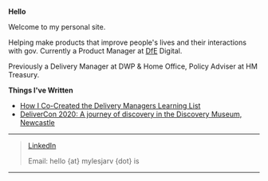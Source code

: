 
        
**Hello**

Welcome to my personal site. 

Helping make products that improve people's lives and their interactions with gov. Currently a Product Manager at [DfE](https://www.gov.uk/government/organisations/department-for-education) Digital. 

Previously a Delivery Manager at DWP & Home Office, Policy Adviser at HM Treasury.

**Things I've Written**

- [How I Co-Created the Delivery Managers Learning List](../DM_Learning_List.md)
- [DeliverCon 2020: A journey of discovery in the Discovery Museum, Newcastle](https://digitalpeople.blog.gov.uk/2020/04/30/delivercon-2020-a-journey-of-discovery-in-the-discovery-museum-newcastle/)

***

> [LinkedIn](https://www.linkedin.com/in/mylesjarvis/)
>
> Email: hello {at} mylesjarv {dot} is

***
<!-- ![DfE Digital](https://mylesjarvis.github.io/Logo.jpg) -->
<!-- Goatcounter -->
<script data-goatcounter="https://mylesjarvis.goatcounter.com/count"
        async src="//gc.zgo.at/count.js"></script>